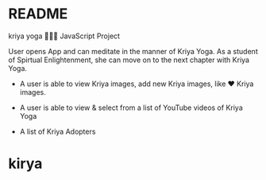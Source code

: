 # README
kriya yoga 🧘🏽‍♀️
JavaScript Project 

User opens App and can meditate in the manner of Kriya Yoga.
As a student of Spirtual Enlightenment, she can move on to the next chapter with Kriya Yoga.



* A user is able to view Kriya images, add new Kriya images, like ❤️ Kriya images.
* A user is able to view & select from a list of YouTube videos of Kriya Yoga 

* A list of Kriya Adopters
# kirya

